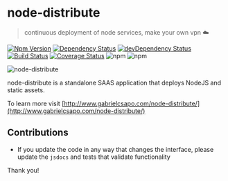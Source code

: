 # node-distribute
> continuous deployment of node services, make your own vpn ☁️

[![Npm Version](https://img.shields.io/npm/v/node-distribute.svg)](https://www.npmjs.com/package/node-distribute)
[![Dependency Status](https://david-dm.org/gabrielcsapo/node-distribute.svg)](https://david-dm.org/gabrielcsapo/node-distribute)
[![devDependency Status](https://david-dm.org/gabrielcsapo/node-distribute/dev-status.svg)](https://david-dm.org/gabrielcsapo/node-distribute#info=devDependencies)
[![Build Status](https://travis-ci.org/gabrielcsapo/node-distribute.svg?branch=master)](https://travis-ci.org/gabrielcsapo/node-distribute)
[![Coverage Status](https://coveralls.io/repos/github/gabrielcsapo/node-distribute/badge.svg?branch=master)](https://coveralls.io/github/gabrielcsapo/node-distribute?branch=master)
![npm](https://img.shields.io/npm/dt/node-distribute.svg)
![npm](https://img.shields.io/npm/dm/node-distribute.svg)

![node-distribute](https://github.com/gabrielcsapo/node-distribute/blob/master/docs/node-distribute-logo.png?raw=true)

node-distribute is a standalone SAAS application that deploys NodeJS and static assets.

To learn more visit [http://www.gabrielcsapo.com/node-distribute/](http://www.gabrielcsapo.com/node-distribute/)

## Contributions

- If you update the code in any way that changes the interface, please update the `jsdocs` and tests that validate functionality

Thank you!
